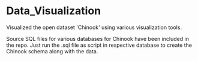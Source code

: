 # Data_Visualization


Visualized the open dataset 'Chinook' using various visualization tools.

Source SQL files for various databases for Chinook have been included in the repo. Just run the .sql file as script in respective database to create the Chinook schema along with the data.
